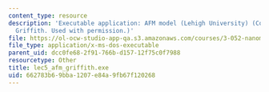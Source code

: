 ```yaml
---
content_type: resource
description: 'Executable application: AFM model (Lehigh University) (Courtesy of Joseph
  Griffith. Used with permission.)'
file: https://ol-ocw-studio-app-qa.s3.amazonaws.com/courses/3-052-nanomechanics-of-materials-and-biomaterials-spring-2007/662783b69bba1207e84a9fb67f120268_lec5_afm_griffith.exe
file_type: application/x-ms-dos-executable
parent_uid: dcc0fe68-2f91-766b-d157-12f75c0f7988
resourcetype: Other
title: lec5_afm_griffith.exe
uid: 662783b6-9bba-1207-e84a-9fb67f120268
---
```


